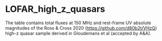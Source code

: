 # LOFAR_high_z_quasars

The table contains total fluxes at 150 MHz and rest-frame UV absolute magnitudes of the Ross & Cross 2020 (https://github.com/d80b2t/VHzQ) high-z quasar sample derived in Gloudemans et al (accepted by A&A).
